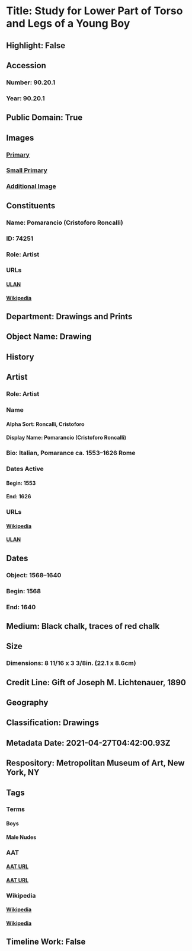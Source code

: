 # Title: Study for Lower Part of Torso and Legs of a Young Boy
## Highlight: False
## Accession
### Number: 90.20.1
### Year: 90.20.1
## Public Domain: True
## Images
### [Primary](https://images.metmuseum.org/CRDImages/dp/original/DP809044.jpg)
### [Small Primary](https://images.metmuseum.org/CRDImages/dp/web-large/DP809044.jpg)
### [Additional Image](https://images.metmuseum.org/CRDImages/dp/original/90.20.1.jpg)
## Constituents
### Name: Pomarancio (Cristoforo Roncalli)
### ID: 74251
### Role: Artist
### URLs
#### [ULAN](http://vocab.getty.edu/page/ulan/500021303)
#### [Wikipedia](https://www.wikidata.org/wiki/Q1091136)
## Department: Drawings and Prints
## Object Name: Drawing
## History
## Artist
### Role: Artist
### Name
#### Alpha Sort: Roncalli, Cristoforo
#### Display Name: Pomarancio (Cristoforo Roncalli)
### Bio: Italian, Pomarance ca. 1553–1626 Rome
### Dates Active
#### Begin: 1553
#### End: 1626
### URLs
#### [Wikipedia](https://www.wikidata.org/wiki/Q1091136)
#### [ULAN](http://vocab.getty.edu/page/ulan/500021303)
## Dates
### Object: 1568–1640
### Begin: 1568
### End: 1640
## Medium: Black chalk, traces of red chalk
## Size
### Dimensions: 8 11/16 x 3 3/8in. (22.1 x 8.6cm)
## Credit Line: Gift of Joseph M. Lichtenauer, 1890
## Geography
## Classification: Drawings
## Metadata Date: 2021-04-27T04:42:00.93Z
## Respository: Metropolitan Museum of Art, New York, NY
## Tags
### Terms
#### Boys
#### Male Nudes
### AAT
#### [AAT URL](http://vocab.getty.edu/page/aat/300247598)
#### [AAT URL](http://vocab.getty.edu/page/aat/300189568)
### Wikipedia
#### [Wikipedia]()
#### [Wikipedia]()
## Timeline Work: False